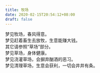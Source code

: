 ```yaml
---
title: 牧场
date: 2020-02-15T20:54:12+08:00
draft: false
---
```


梦见牧场，春风得意。<br>
梦见赶着畜生去放牧，生意能赚大钱。<br>
其它请参照“草场”部分。<br>
梦见草场，身体健康。<br>
梦见浇灌草场，会摒弃酗酒的恶习。<br>
梦见清理草场，生意会获利，一切会井井有条。<br>
